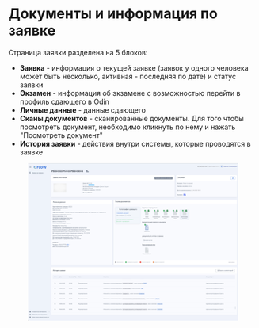 # Документы и информация по заявке

Страница заявки разделена на 5 блоков:&#x20;

* **Заявка** - информация о текущей заявке (заявок у одного человека может быть несколько, активная - последняя по дате) и статус заявки
* **Экзамен** - информация об экзамене с возможностью перейти в профиль сдающего в Odin
* **Личные данные** - данные сдающего
* **Сканы документов** - сканированные документы. Для того чтобы посмотреть документ, необходимо кликнуть по нему и нажать "Посмотреть документ"
* **История заявки** - действия внутри системы, которые проводятся в заявке&#x20;

<figure><img src="../../.gitbook/assets/image.png" alt=""><figcaption></figcaption></figure>

